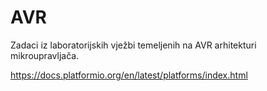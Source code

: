 # AVR
 Zadaci iz laboratorijskih vježbi temeljenih na AVR arhitekturi mikroupravljača.

 https://docs.platformio.org/en/latest/platforms/index.html

 
